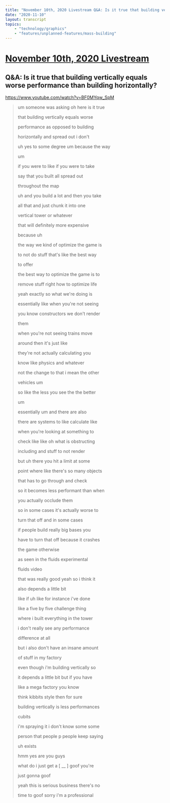 ```yaml
---
title: "November 10th, 2020 Livestream Q&A: Is it true that building vertically equals worse performance than building horizontally?"
date: "2020-11-10"
layout: transcript
topics:
    - "technology/graphics"
    - "features/unplanned-features/mass-building"
---
```

# [November 10th, 2020 Livestream](../2020-11-10.md)
## Q&A: Is it true that building vertically equals worse performance than building horizontally?
https://www.youtube.com/watch?v=BF0MYqw_SpM
> um someone was asking oh here is it true
> 
> that building vertically equals worse
> 
> performance as opposed to building
> 
> horizontally and spread out i don't
> 
> uh yes to some degree um because the way
> 
> um
> 
> if you were to like if you were to take
> 
> say that you built all spread out
> 
> throughout the map
> 
> uh and you build a lot and then you take
> 
> all that and just chunk it into one
> 
> vertical tower or whatever
> 
> that will definitely more expensive
> 
> because uh
> 
> the way we kind of optimize the game is
> 
> to not do stuff that's like the best way
> 
> to offer
> 
> the best way to optimize the game is to
> 
> remove stuff right how to optimize life
> 
> yeah exactly so what we're doing is
> 
> essentially like when you're not seeing
> 
> you know constructors we don't render
> 
> them
> 
> when you're not seeing trains move
> 
> around then it's just like
> 
> they're not actually calculating you
> 
> know like physics and whatever
> 
> not the change to that i mean the other
> 
> vehicles um
> 
> so like the less you see the the better
> 
> um
> 
> essentially um and there are also
> 
> there are systems to like calculate like
> 
> when you're looking at something to
> 
> check like like oh what is obstructing
> 
> including and stuff to not render
> 
> but uh there you hit a limit at some
> 
> point where like there's so many objects
> 
> that has to go through and check
> 
> so it becomes less performant than when
> 
> you actually occlude them
> 
> so in some cases it's actually worse to
> 
> turn that off and in some cases
> 
> if people build really big bases you
> 
> have to turn that off because it crashes
> 
> the game otherwise
> 
> as seen in the fluids experimental
> 
> fluids video
> 
> that was really good yeah so i think it
> 
> also depends a little bit
> 
> like if uh like for instance i've done
> 
> like a five by five challenge thing
> 
> where i built everything in the tower
> 
> i don't really see any performance
> 
> difference at all
> 
> but i also don't have an insane amount
> 
> of stuff in my factory
> 
> even though i'm building vertically so
> 
> it depends a little bit but if you have
> 
> like a mega factory you know
> 
> think kibbits style then for sure
> 
> building vertically is less performances
> 
> cubits
> 
> i'm spraying it i don't know some some
> 
> person that people p people keep saying
> 
> uh exists
> 
> hmm yes are you guys
> 
> what do i just get a [ __ ] goof you're
> 
> just gonna goof
> 
> yeah this is serious business there's no
> 
> time to goof sorry i'm a professional
> 
